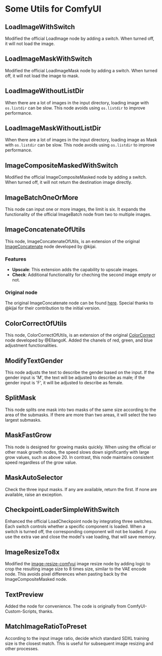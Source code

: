 # Some Utils for ComfyUI

## LoadImageWithSwitch
Modified the official LoadImage node by adding a switch. When turned off, it will not load the image.

## LoadImageMaskWithSwitch
Modified the official LoadImageMask node by adding a switch. When turned off, it will not load the image to mask.

## LoadImageWithoutListDir
When there are a lot of images in the input directory, loading image with `os.listdir` can be slow. This node avoids using `os.listdir` to improve performance.

## LoadImageMaskWithoutListDir
When there are a lot of images in the input directory, loading image as Mask with `os.listdir` can be slow. This node avoids using `os.listdir` to improve performance.

## ImageCompositeMaskedWithSwitch
Modified the official ImageCompositeMasked node by adding a switch. When turned off, it will not return the destination image directly.

## ImageBatchOneOrMore
This node can input one or more images, the limit is six. It expands the functionality of the official ImageBatch node from two to multiple images.

## ImageConcatenateOfUtils

This node, ImageConcatenateOfUtils, is an extension of the original [ImageConcatenate](https://github.com/kijai/ComfyUI-KJNodes) node developed by @kijai.

### Features
- **Upscale**: This extension adds the capability to upscale images.
- **Check**: Additional functionality for cheching the second image empty or not.

### Original node
The original ImageConcatenate node can be found [here](https://github.com/kijai/ComfyUI-KJNodes).
Special thanks to @kijai for their contribution to the initial version.

## ColorCorrectOfUtils
This node, ColorCorrectOfUtils, is an extension of the original [ColorCorrect](https://github.com/EllangoK/ComfyUI-post-processing-nodes/blob/master/post_processing/color_correct.py) node developed by @EllangoK. Added the chanels of red, green, and blue adjustment functionalities.

## ModifyTextGender
This node adjusts the text to describe the gender based on the input. If the gender input is 'M', the text will be adjusted to describe as male; if the gender input is 'F', it will be adjusted to describe as female.

## SplitMask
This node splits one mask into two masks of the same size according to the area of the submasks. If there are more than two areas, it will select the two largest submasks.

## MaskFastGrow
This node is designed for growing masks quickly. When using the official or other mask growth nodes, the speed slows down significantly with large grow values, such as above 20. In contrast, this node maintains consistent speed regardless of the grow value.

## MaskAutoSelector
Check the three input masks. If any are available, return the first. If none are available, raise an exception.

## CheckpointLoaderSimpleWithSwitch
Enhanced the official LoadCheckpoint node by integrating three switches. Each switch controls whether a specific component is loaded. When a switch is turned off, the corresponding component will not be loaded. if you use the extra vae and close the model's vae loading, that will save memory.

## ImageResizeTo8x
Modified the [image-resize-comfyui](https://github.com/palant/image-resize-comfyui) image resize node by adding logic to crop the resulting image size to 8 times size, similar to the VAE encode node. This avoids pixel differences when pasting back by the ImageCompositeMasked node.

## TextPreview
Added the node for convenience. The code is originally from ComfyUI-Custom-Scripts, thanks.

## MatchImageRatioToPreset
According to the input image ratio, decide which standard SDXL training size is the closest match. This is useful for subsequent image resizing and other processes.
